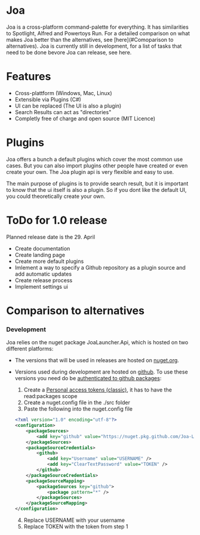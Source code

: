 # Joa

Joa is a cross-platform command-palette for everything. It has similarities to Spotlight, Alfred and Powertoys Run. 
For a detailed comparison on what makes Joa better than the alternatives, see [here](#Comoparison to alternatives). Joa is currently still in development, for a list of tasks that need to be done bevore Joa can release, see here.

# Features
- Cross-plattform (Windows, Mac, Linux)
- Extensible via Plugins (C#)
- UI can be replaced (The UI is also a plugin)
- Search Results can act as "directories"
- Completly free of charge and open source (MIT Licence)

# Plugins
Joa offers a bunch a default plugins which cover the most common use cases. But you can also import plugins other people have created or even create your own. The Joa plugin api is very flexible and easy to use.

The main purpose of plugins is to provide search result, but it is important to know that the ui itself is also a plugin. So if you dont like the default UI, you could theoretically create your own.

# ToDo for 1.0 release
Planned release date is the 29. April

- Create documentation
- Create landing page
- Create more default plugins
- Imlement a way to specify a Github repository as a plugin source and add automatic updates
- Create release process
- Implement settings ui

# Comparison to alternatives


### Development
Joa relies on the nuget package JoaLauncher.Api, which is hosted on two different platforms:

- The versions that will be used in releases are hosted on [nuget.org](https://www.nuget.org/packages/JoaLauncher.Api). 

- Versions used during development are hosted on [github](https://github.com/Joa-Launcher/Plugin-Api/pkgs/nuget/JoaLauncher.Api). To use these versions you need do be [authenticated to github packages](https://docs.github.com/en/packages/working-with-a-github-packages-registry/working-with-the-nuget-registry#authenticating-to-github-packages):
    1. Create a [Personal access tokens (classic)](https://github.com/settings/tokens), it has to have the read:packages scope
    2. Create a nuget.config file in the ./src folder
    3. Paste the following into the nuget.config file
    ```XML
    <?xml version="1.0" encoding="utf-8"?>
    <configuration>
        <packageSources>
            <add key="github" value="https://nuget.pkg.github.com/Joa-Launcher/index.json" />
        </packageSources>
        <packageSourceCredentials>
            <github>
                <add key="Username" value="USERNAME" />
                <add key="ClearTextPassword" value="TOKEN" />
            </github>
        </packageSourceCredentials>
        <packageSourceMapping>
            <packageSources key="github">
                <package pattern="*" />
            </packageSources>
        </packageSourceMapping>
    </configuration>
    ```
    4. Replace USERNAME with your username
    5. Replace TOKEN with the token from step 1